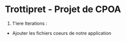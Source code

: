 # Trottipret - Projet de CPOA
1. 1'iere Iterations : 
 - Ajouter les fichiers coeurs de notre application
